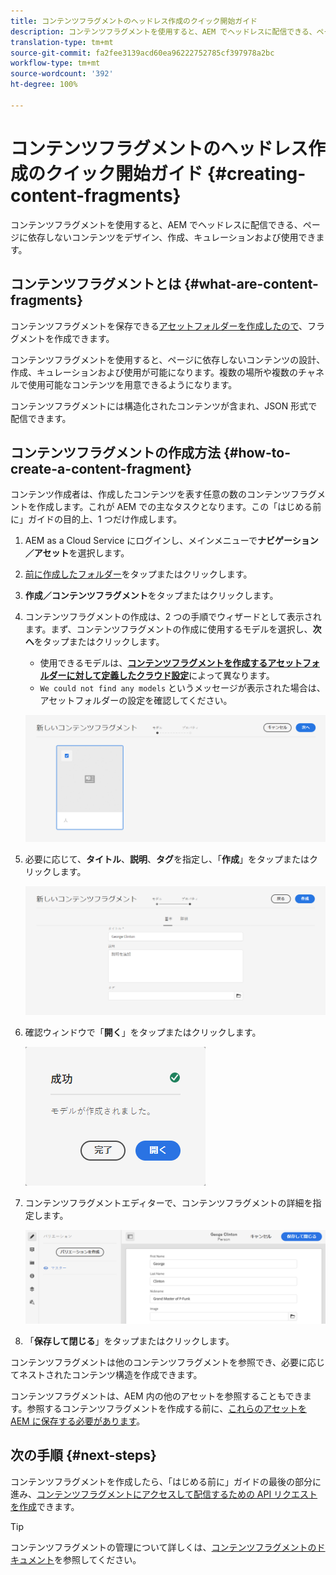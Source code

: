 ```yaml
---
title: コンテンツフラグメントのヘッドレス作成のクイック開始ガイド
description: コンテンツフラグメントを使用すると、AEM でヘッドレスに配信できる、ページに依存しないコンテンツをデザイン、作成、キュレーションおよび使用できます。
translation-type: tm+mt
source-git-commit: fa2fee3139acd60ea96222752785cf397978a2bc
workflow-type: tm+mt
source-wordcount: '392'
ht-degree: 100%

---
```



# コンテンツフラグメントのヘッドレス作成のクイック開始ガイド {#creating-content-fragments}

コンテンツフラグメントを使用すると、AEM でヘッドレスに配信できる、ページに依存しないコンテンツをデザイン、作成、キュレーションおよび使用できます。

## コンテンツフラグメントとは {#what-are-content-fragments}

コンテンツフラグメントを保存できる[アセットフォルダーを作成したので](create-assets-folder.md)、フラグメントを作成できます。

コンテンツフラグメントを使用すると、ページに依存しないコンテンツの設計、作成、キュレーションおよび使用が可能になります。複数の場所や複数のチャネルで使用可能なコンテンツを用意できるようになります。

コンテンツフラグメントには構造化されたコンテンツが含まれ、JSON 形式で配信できます。

## コンテンツフラグメントの作成方法 {#how-to-create-a-content-fragment}

コンテンツ作成者は、作成したコンテンツを表す任意の数のコンテンツフラグメントを作成します。これが AEM での主なタスクとなります。この「はじめる前に」ガイドの目的上、1 つだけ作成します。

1. AEM as a Cloud Service にログインし、メインメニューで&#x200B;**ナビゲーション／アセット**&#x200B;を選択します。
1. [前に作成したフォルダー](create-assets-folder.md)をタップまたはクリックします。
1. **作成／コンテンツフラグメント**&#x200B;をタップまたはクリックします。
1. コンテンツフラグメントの作成は、2 つの手順でウィザードとして表示されます。まず、コンテンツフラグメントの作成に使用するモデルを選択し、**次へ**&#x200B;をタップまたはクリックします。
   * 使用できるモデルは、[**コンテンツフラグメントを作成するアセットフォルダーに対して定義したクラウド設定**](create-assets-folder.md)によって異なります。
   * `We could not find any models` というメッセージが表示された場合は、アセットフォルダーの設定を確認してください。

   ![コンテンツフラグメントモデルを選択](../assets/content-fragment-model-select.png)
1. 必要に応じて、**タイトル**、**説明**、**タグ**&#x200B;を指定し、「**作成**」をタップまたはクリックします。

   ![コンテンツフラグメントを作成](../assets/content-fragment-create.png)
1. 確認ウィンドウで「**開く**」をタップまたはクリックします。

   ![作成されたコンテンツフラグメントの確認](../assets/content-fragment-confirmation.png)
1. コンテンツフラグメントエディターで、コンテンツフラグメントの詳細を指定します。

   ![コンテンツフラグメントエディター](../assets/content-fragment-edit.png)
1. 「**保存して閉じる**」をタップまたはクリックします。

コンテンツフラグメントは他のコンテンツフラグメントを参照でき、必要に応じてネストされたコンテンツ構造を作成できます。

コンテンツフラグメントは、AEM 内の他のアセットを参照することもできます。参照するコンテンツフラグメントを作成する前に、[これらのアセットを AEM に保存する必要があります](/help/assets/manage-digital-assets.md)。

## 次の手順 {#next-steps}

コンテンツフラグメントを作成したら、「はじめる前に」ガイドの最後の部分に進み、[コンテンツフラグメントにアクセスして配信するための API リクエストを作成](create-api-request.md)できます。

>[!TIP]
>
>コンテンツフラグメントの管理について詳しくは、[コンテンツフラグメントのドキュメント](/help/assets/content-fragments/content-fragments.md)を参照してください。
